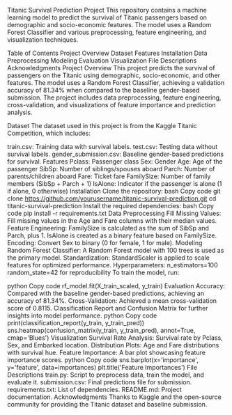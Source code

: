 Titanic Survival Prediction Project
This repository contains a machine learning model to predict the survival of Titanic passengers based on demographic and socio-economic features. The model uses a Random Forest Classifier and various preprocessing, feature engineering, and visualization techniques.

Table of Contents
Project Overview
Dataset
Features
Installation
Data Preprocessing
Modeling
Evaluation
Visualization
File Descriptions
Acknowledgments
Project Overview
This project predicts the survival of passengers on the Titanic using demographic, socio-economic, and other features. The model uses a Random Forest Classifier, achieving a validation accuracy of 81.34% when compared to the baseline gender-based submission. The project includes data preprocessing, feature engineering, cross-validation, and visualizations of feature importance and prediction analysis.

Dataset
The dataset used in this project is from the Kaggle Titanic Competition, which includes:

train.csv: Training data with survival labels.
test.csv: Testing data without survival labels.
gender_submission.csv: Baseline gender-based predictions for survival.
Features
Pclass: Passenger class
Sex: Gender
Age: Age of the passenger
SibSp: Number of siblings/spouses aboard
Parch: Number of parents/children aboard
Fare: Ticket fare
FamilySize: Number of family members (SibSp + Parch + 1)
IsAlone: Indicator if the passenger is alone (1 if alone, 0 otherwise)
Installation
Clone the repository:
bash
Copy code
git clone https://github.com/yourusername/titanic-survival-prediction.git
cd titanic-survival-prediction
Install the required dependencies:
bash
Copy code
pip install -r requirements.txt
Data Preprocessing
Fill Missing Values: Fill missing values in the Age and Fare columns with their median values.
Feature Engineering:
FamilySize is calculated as the sum of SibSp and Parch, plus 1.
IsAlone is created as a binary feature based on FamilySize.
Encoding: Convert Sex to binary (0 for female, 1 for male).
Modeling
Random Forest Classifier: A Random Forest model with 100 trees is used as the primary model.
Standardization: StandardScaler is applied to scale features for optimized performance.
Hyperparameters:
n_estimators=100
random_state=42 for reproducibility
To train the model, run:

python
Copy code
rf_model.fit(X_train_scaled, y_train)
Evaluation
Accuracy: Compared with the baseline gender-based predictions, achieving an accuracy of 81.34%.
Cross-Validation: Achieved a mean cross-validation score of 0.8115.
Classification Report and Confusion Matrix for further insights into model performance.
python
Copy code
print(classification_report(y_train, y_train_pred))
sns.heatmap(confusion_matrix(y_train, y_train_pred), annot=True, cmap='Blues')
Visualization
Survival Rate Analysis:
Survival rate by Pclass, Sex, and Embarked location.
Distribution Plots:
Age and Fare distributions with survival hue.
Feature Importance:
A bar plot showcasing feature importance scores.
python
Copy code
sns.barplot(x='importance', y='feature', data=importances)
plt.title('Feature Importances')
File Descriptions
train.py: Script to preprocess data, train the model, and evaluate it.
submission.csv: Final predictions file for submission.
requirements.txt: List of dependencies.
README.md: Project documentation.
Acknowledgments
Thanks to Kaggle and the open-source community for providing the Titanic dataset and baseline submission.

